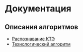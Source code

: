 # Документация

## Описания алгоритмов

- [Распознавание КТЭ](rec)
- [Технологический алгоритм](lathe)
